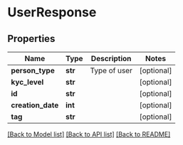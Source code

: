 # UserResponse

## Properties
Name | Type | Description | Notes
------------ | ------------- | ------------- | -------------
**person_type** | **str** | Type of user | [optional] 
**kyc_level** | **str** |  | [optional] 
**id** | **str** |  | [optional] 
**creation_date** | **int** |  | [optional] 
**tag** | **str** |  | [optional] 

[[Back to Model list]](../README.md#documentation-for-models) [[Back to API list]](../README.md#documentation-for-api-endpoints) [[Back to README]](../README.md)


